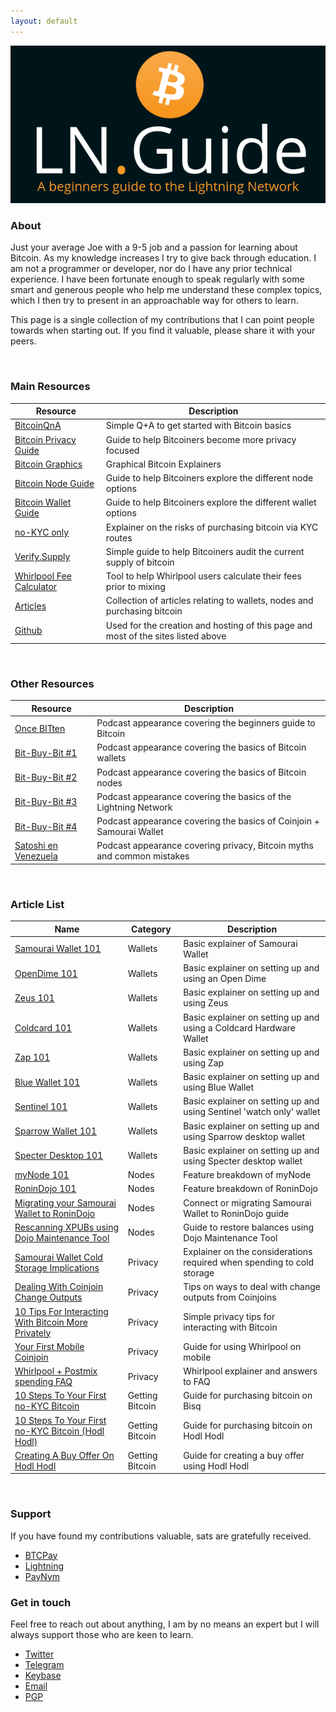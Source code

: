 ```yaml
---
layout: default
---
```


[![bitcoinerheader](https://raw.githubusercontent.com/BitcoinQnA/ln-guide/master/assets/images/LNG2.png?token=APNE5TS7LNWZNLZ65Y4PNGS7XAM4C)](https:/ln.guide/)

### About

Just your average Joe with a 9-5 job and a passion for learning about Bitcoin. As my knowledge increases I try to give back through education. I am not a programmer or developer, nor do I have any prior technical experience. I have been fortunate enough to speak regularly with some smart and generous people who help me understand these complex topics, which I then try to present in an approachable way for others to learn.

This page is a single collection of my contributions that I can point people towards when starting out. If you find it valuable, please share it with your peers.

<br/>

### Main Resources

| Resource                                                   | Description                                                                        |
|------------------------------------------------------------|------------------------------------------------------------------------------------|
| [BitcoinQnA](https://www.bitcoinqna.com/)                  | Simple Q+A to get started with Bitcoin basics                                      |
| [Bitcoin Privacy Guide](https://bitcoinprivacy.guide/)     | Guide to help Bitcoiners become more privacy focused                               |
| [Bitcoin Graphics](https://bitcoingraphics.page/)          | Graphical Bitcoin Explainers                                                       |
| [Bitcoin Node Guide](https://node.guide/)                  | Guide to help Bitcoiners explore the different node options                        |
| [Bitcoin Wallet Guide](https://bitcoinwallet.guide/)       | Guide to help Bitcoiners explore the different wallet options                      |
| [no-KYC only](https://bitcoinqna.github.io/noKYConly/)     | Explainer on the risks of purchasing bitcoin via KYC routes                        |
| [Verify.Supply](https://verify.supply/)                    | Simple guide to help Bitcoiners audit the current supply of bitcoin                |
| [Whirlpool Fee Calculator](https://www.whirlpoolfees.com/) | Tool to help Whirlpool users calculate their fees prior to mixing                  |
| [Articles](https://www.bitcoinqna.com/articles)            | Collection of articles relating to wallets, nodes and purchasing bitcoin           |
| [Github](https://github.com/BitcoinQnA)                    | Used for the creation and hosting of this page and most of the sites listed above  |

<br/>


### Other Resources

| Resource                   | Description                                                                |
|---------------------------|----------------------------------------------------------------------------|
| [Once BITten](https://anchor.fm/daniel-prince6/episodes/BitcoinQ_A---Beginners-Or-Refreshers-Guide-To-Bitcoin-eguivq)               | Podcast appearance covering the beginners guide to Bitcoin                               |
| [Bit-Buy-Bit #1](https://www.bit-buy-bit.com/podcast-1/episode/26df4d37/ep35-bitcoin-podcast-with-itcoin-qa)               | Podcast appearance covering the basics of Bitcoin wallets                |
| [Bit-Buy-Bit #2](https://www.bit-buy-bit.com/podcast-1/episode/1c6e67f7/ep38-bitcoin-podcast-with-bitcoin-qa-nodes)               | Podcast appearance covering the basics of Bitcoin nodes                |
| [Bit-Buy-Bit #3](https://www.bit-buy-bit.com/podcast-1/episode/1cdf5f46/ep41-bitcoin-podcast-with-bitcoin-qa-lightning)               | Podcast appearance covering the basics of the Lightning Network                |
| [Bit-Buy-Bit #4](https://www.bit-buy-bit.com/podcast-1/episode/2a64f9e1/ep43-bitcoin-podcast-with-bitcoin-qa-coinjoin)               | Podcast appearance covering the basics of Coinjoin + Samourai Wallet                |
| [Satoshi en Venezuela](https://www.youtube.com/watch?v=QkNxSmdtNNs&feature=youtu.be)               | Podcast appearance covering privacy, Bitcoin myths and common mistakes         |

<br/>


### Article List

| Name        | Category | Description                        |
|---------------------|----------|------------------------------------|
| [Samourai Wallet 101](https://www.bitcoinqna.com/post/samourai-101) | Wallets  | Basic explainer of Samourai Wallet |
| [OpenDime 101](https://www.bitcoinqna.com/post/opendime-101)                  | Wallets          | Basic explainer on setting up and using an Open Dime                                   
| [Zeus 101](https://www.bitcoinqna.com/post/zeus-101)                  | Wallets          | Basic explainer on setting up and using Zeus                  |          
| [Coldcard 101](https://www.bitcoinqna.com/post/coldcard-101)                    | Wallets         | Basic explainer on setting up and using a Coldcard Hardware Wallet                                   |
| [Zap 101](https://www.bitcoinqna.com/post/zap-101)                    | Wallets         | Basic explainer on setting up and using Zap              |
| [Blue Wallet 101](https://www.bitcoinqna.com/post/bluewallet-101)                    | Wallets          | Basic explainer on setting up and using Blue Wallet |
| [Sentinel 101](https://www.bitcoinqna.com/post/sentinel-101)                    | Wallets         | Basic explainer on setting up and using Sentinel 'watch only' wallet      |
|  [Sparrow Wallet 101](https://www.bitcoinqna.com/post/sparrow-wallet-101)                   | Wallets          | Basic explainer on setting up and using Sparrow desktop wallet           |
|  [Specter Desktop 101](https://www.bitcoinqna.com/post/specter-desktop-101)                   | Wallets          | Basic explainer on setting up and using Specter desktop wallet           |
|  [myNode 101](https://www.bitcoinqna.com/post/mynode-features-101)                   | Nodes          | Feature breakdown of myNode                          |
|  [RoninDojo 101](https://www.bitcoinqna.com/post/ronindojo-101)                   | Nodes          | Feature breakdown of RoninDojo                          |
|  [Migrating your Samourai Wallet to RoninDojo](https://www.bitcoinqna.com/post/connecting-or-migrating-your-samourai-wallet-to-ronindojo)                   | Nodes         | Connect or migrating Samourai Wallet to RoninDojo guide                                  |
|  [Rescanning XPUBs using Dojo Maintenance Tool](https://www.bitcoinqna.com/post/rescanning-xpubs-using-dojo-maintenance-tool)   | Nodes         |  Guide to restore balances using Dojo Maintenance Tool                                  |
|  [Samourai Wallet Cold Storage Implications](https://www.bitcoinqna.com/post/samourai-wallet-cold-storage-implications)                   | Privacy         |  Explainer on the considerations required when spending to cold storage                                   |
|  [Dealing With Coinjoin Change Outputs](https://www.bitcoinqna.com/post/dealing-with-coinjoin-change-outputs)                   | Privacy         | Tips on ways to deal with change outputs from Coinjoins                                   |
|  [10 Tips For Interacting With Bitcoin More Privately](https://www.bitcoinqna.com/post/10-tips-for-interacting-with-bitcoin-more-privately)        | Privacy         |  Simple privacy tips for interacting with Bitcoin                                  |
|  [Your First Mobile Coinjoin](https://www.bitcoinqna.com/post/your-first-mobile-coinjoin)                   | Privacy          | Guide for using Whirlpool on mobile                                   |
|  [Whirlpool + Postmix spending FAQ](https://www.bitcoinqna.com/post/whirlpool-faq) | Privacy   | Whirlpool explainer and answers to FAQ                 |
|  [10 Steps To Your First no-KYC Bitcoin](https://www.bitcoinqna.com/post/10-steps-to-your-first-non-kyc-bitcoin)  | Getting Bitcoin         | Guide for purchasing bitcoin on Bisq                                   |
|  [10 Steps To Your First no-KYC Bitcoin (Hodl Hodl)](https://www.bitcoinqna.com/post/10-steps-to-your-first-non-kyc-bitcoin-hodlhodl-edition)                   | Getting Bitcoin         | Guide for purchasing bitcoin on Hodl Hodl                                   |
|  [Creating A Buy Offer On  Hodl Hodl](https://www.bitcoinqna.com/post/creating-a-buy-offer-on-hodl-hodl)  | Getting Bitcoin         |  Guide for creating a buy offer using Hodl Hodl                                  |

<br/>

### Support

If you have found my contributions valuable, sats are gratefully received.

*  [BTCPay](https://btcpayjungle.com/apps/3CJnSM5L77XEurAMxdP9aZrEnu13/pos)
*  [Lightning](https://tippin.me/@BitcoinQ_A)
*  [PayNym](https://paynym.is/+BQA)

### Get in touch

Feel free to reach out about anything, I am by no means an expert but I will always support those who are keen to learn.

*   [Twitter](https://twitter.com/BitcoinQ_A)
*   [Telegram](https://t.me/BitcoinQnA)
*   [Keybase](https://keybase.io/bitcoinqna)
*   [Email](mailto:bitcoinqna@tutanota.com)
*   [PGP](https://bitcoiner.guide/pgp)




